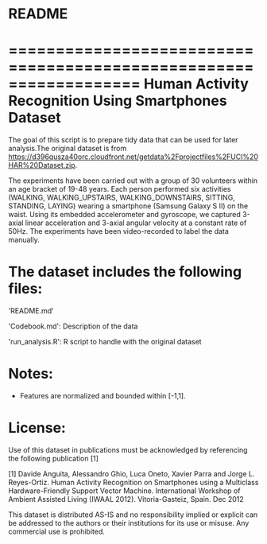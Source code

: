 # README
==================================================================
Human Activity Recognition Using Smartphones Dataset
==================================================================
 
The goal of this script is to prepare tidy data that can be used for later analysis.The original dataset is from https://d396qusza40orc.cloudfront.net/getdata%2Fprojectfiles%2FUCI%20HAR%20Dataset.zip.

The experiments have been carried out with a group of 30 volunteers within an age bracket of 19-48 years. Each person performed six activities (WALKING, WALKING_UPSTAIRS, WALKING_DOWNSTAIRS, SITTING, STANDING, LAYING) wearing a smartphone (Samsung Galaxy S II) on the waist. Using its embedded accelerometer and gyroscope, we captured 3-axial linear acceleration and 3-axial angular velocity at a constant rate of 50Hz. The experiments have been video-recorded to label the data manually.

The dataset includes the following files:
=========================================
'README.md'

'Codebook.md': Description of the data

'run_analysis.R': R script to handle with the original dataset

Notes: 
======
- Features are normalized and bounded within [-1,1].

License:
========
Use of this dataset in publications must be acknowledged by referencing the following publication [1] 

[1] Davide Anguita, Alessandro Ghio, Luca Oneto, Xavier Parra and Jorge L. Reyes-Ortiz. Human Activity Recognition on Smartphones using a Multiclass Hardware-Friendly Support Vector Machine. International Workshop of Ambient Assisted Living (IWAAL 2012). Vitoria-Gasteiz, Spain. Dec 2012

This dataset is distributed AS-IS and no responsibility implied or explicit can be addressed to the authors or their institutions for its use or misuse. Any commercial use is prohibited.
